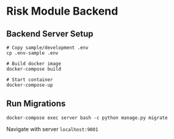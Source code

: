 # Risk Module Backend
## Backend Server Setup
```
# Copy sample/development .env
cp .env-sample .env

# Build docker image
docker-compose build

# Start container
docker-compose-up
```

## Run Migrations
`docker-compose exec server bash -c python manage.py migrate`

Navigate with server `localhost:9001`
